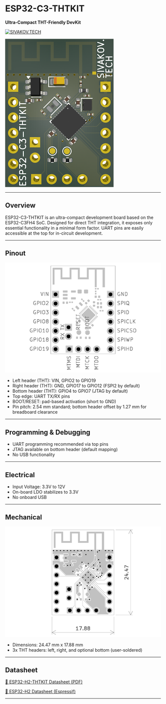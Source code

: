 # ESP32-C3-THTKIT
**Ultra-Compact THT-Friendly DevKit**

[![SIVAKOV.TECH](https://img.shields.io/badge/designed%20by-SIVAKOV.TECH-black)](https://sivakov.tech)

![Front render](images/front-render-small.png)

---

## Overview

ESP32-C3-THTKIT is an ultra-compact development board based on the ESP32-C3FH4 SoC. Designed for direct THT integration, it exposes only essential functionality in a minimal form factor. UART pins are easily accessible at the top for in-circuit development.

---

## Pinout

![Pinout](images/pinout.png)

- Left header (THT): VIN, GPIO2 to GPIO19
- Right header (THT): GND, GPIO17 to GPIO12 (FSPI2 by default)
- Bottom header (THT): GPIO4 to GPIO7 (JTAG by default)
- Top edge: UART TX/RX pins
- BOOT/RESET: pad-based activation (short to GND)
- Pin pitch: 2.54 mm standard; bottom header offset by 1.27 mm for breadboard clearance

---

## Programming & Debugging

- UART programming recommended via top pins
- JTAG available on bottom header (default mapping)
- No USB functionality

---

## Electrical

- Input Voltage: 3.3V to 12V
- On-board LDO stabilizes to 3.3V
- No onboard USB

---

## Mechanical

![Dimensions](images/dimensions.png)

- Dimensions: 24.47 mm x 17.88 mm
- 3x THT headers: left, right, and optional bottom (user-soldered)

---

## Datasheet

[📄 ESP32-H2-THTKIT Datasheet (PDF)](docs/Datasheet.pdf)

[📄 ESP32-H2 Datasheet (Espressif)](https://cdn.jsdelivr.net/gh/sivakov512/kicad-library@master/datasheets/MCU/Espressif/Espressif_ESP32-H2.pdf)

---
